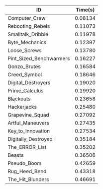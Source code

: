 |ID|Time(s)|
|-|-|
|Computer_Crew|0.08134|
|Rebooting_Rebels|0.11073|
|Smalltalk_Dribble|0.11978|
|Byte_Mechanics|0.12397|
|Loose_Screws|0.13780|
|Pint_Sized_Benchwarmers|0.16227|
|Gonzo_Brutes|0.16584|
|Creed_Symbol|0.18646|
|Digital_Destroyers|0.19020|
|Prime_Calculus|0.19920|
|Blackouts|0.23658|
|Hackerjacks|0.25480|
|Grapevine_Squad|0.27092|
|Artful_Maneuvers|0.27435|
|Key_to_Innovation|0.27534|
|Digitally_Destroyed|0.35184|
|The_ERROR_List|0.35202|
|Beasts|0.36506|
|Pseudo_Boom|0.42659|
|Rug_Heed_Bend|0.43318|
|The_Hit_Blunders|0.46691|
